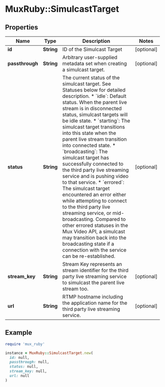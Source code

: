 # MuxRuby::SimulcastTarget

## Properties

| Name | Type | Description | Notes |
| ---- | ---- | ----------- | ----- |
| **id** | **String** | ID of the Simulcast Target | [optional] |
| **passthrough** | **String** | Arbitrary user-supplied metadata set when creating a simulcast target. | [optional] |
| **status** | **String** | The current status of the simulcast target. See Statuses below for detailed description.   * &#x60;idle&#x60;: Default status. When the parent live stream is in disconnected status, simulcast targets will be idle state.   * &#x60;starting&#x60;: The simulcast target transitions into this state when the parent live stream transition into connected state.   * &#x60;broadcasting&#x60;: The simulcast target has successfully connected to the third party live streaming service and is pushing video to that service.   * &#x60;errored&#x60;: The simulcast target encountered an error either while attempting to connect to the third party live streaming service, or mid-broadcasting. Compared to other errored statuses in the Mux Video API, a simulcast may transition back into the broadcasting state if a connection with the service can be re-established.  | [optional] |
| **stream_key** | **String** | Stream Key represents an stream identifier for the third party live streaming service to simulcast the parent live stream too. | [optional] |
| **url** | **String** | RTMP hostname including the application name for the third party live streaming service. | [optional] |

## Example

```ruby
require 'mux_ruby'

instance = MuxRuby::SimulcastTarget.new(
  id: null,
  passthrough: null,
  status: null,
  stream_key: null,
  url: null
)
```

